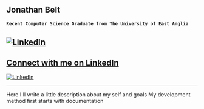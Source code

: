 ## Jonathan Belt

**`Recent Computer Science Graduate from The University of East Anglia`**

[![LinkedIn](https://img.shields.io/badge/LinkedIn-Profile-blue?logo=linkedin&logoColor=white)](https://www.linkedin.com/in/jonathan-belt-68232888/)
---
[Connect with me on LinkedIn]([https://www.linkedin.com/in/your-profile/](https://www.linkedin.com/in/jonathan-belt-68232888/))
---
[![LinkedIn](https://example.com/path-to-linkedin-icon.png)](https://www.linkedin.com/in/jonathan-belt-68232888/)

---

Here I'll write a little description about my self and goals
My development method first starts with documentation



